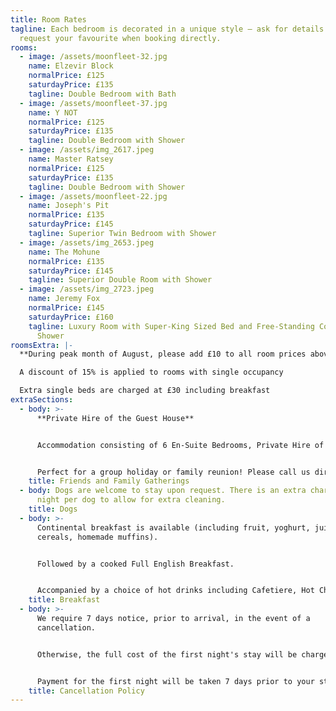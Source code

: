 ```yaml
---
title: Room Rates
tagline: Each bedroom is decorated in a unique style — ask for details and
  request your favourite when booking directly.
rooms:
  - image: /assets/moonfleet-32.jpg
    name: Elzevir Block
    normalPrice: £125
    saturdayPrice: £135
    tagline: Double Bedroom with Bath
  - image: /assets/moonfleet-37.jpg
    name: Y NOT
    normalPrice: £125
    saturdayPrice: £135
    tagline: Double Bedroom with Shower
  - image: /assets/img_2617.jpeg
    name: Master Ratsey
    normalPrice: £125
    saturdayPrice: £135
    tagline: Double Bedroom with Shower
  - image: /assets/moonfleet-22.jpg
    name: Joseph's Pit
    normalPrice: £135
    saturdayPrice: £145
    tagline: Superior Twin Bedroom with Shower
  - image: /assets/img_2653.jpeg
    name: The Mohune
    normalPrice: £135
    saturdayPrice: £145
    tagline: Superior Double Room with Shower
  - image: /assets/img_2723.jpeg
    name: Jeremy Fox
    normalPrice: £145
    saturdayPrice: £160
    tagline: Luxury Room with Super-King Sized Bed and Free-Standing Copper Bath &
      Shower
roomsExtra: |-
  **During peak month of August, please add £10 to all room prices above.** 

  A discount of 15% is applied to rooms with single occupancy

  Extra single beds are charged at £30 including breakfast
extraSections:
  - body: >-
      **Private Hire of the Guest House**


      Accommodation consisting of 6 En-Suite Bedrooms, Private Hire of the Breakfast Room, Pool Room and Bar. Breakfast included for all guests for £800 per night (minimum stay 2 nights)


      Perfect for a group holiday or family reunion! Please call us directly for more information. Dogs welcome.
    title: Friends and Family Gatherings
  - body: Dogs are welcome to stay upon request. There is an extra charge of £10 per
      night per dog to allow for extra cleaning.
    title: Dogs
  - body: >-
      Continental breakfast is available (including fruit, yoghurt, juice,
      cereals, homemade muffins).


      Followed by a cooked Full English Breakfast.


      Accompanied by a choice of hot drinks including Cafetiere, Hot Chocolate or Tea.
    title: Breakfast
  - body: >-
      We require 7 days notice, prior to arrival, in the event of a
      cancellation.


      Otherwise, the full cost of the first night's stay will be chargeable. 


      Payment for the first night will be taken 7 days prior to your stay.
    title: Cancellation Policy
---
```

